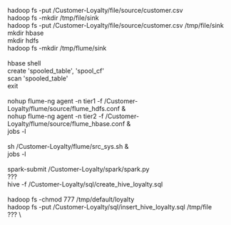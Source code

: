 hadoop fs -put /Customer-Loyalty/file/source/customer.csv \
hadoop fs -mkdir /tmp/file/sink \
hadoop fs -put /Customer-Loyalty/file/source/customer.csv /tmp/file/sink \
mkdir hbase \
mkdir hdfs \
hadoop fs -mkdir /tmp/flume/sink \
 \
hbase shell \
create 'spooled_table', 'spool_cf' \
scan 'spooled_table' \
exit \
 \
nohup flume-ng agent -n tier1 -f /Customer-Loyalty/flume/source/flume_hdfs.conf & \
nohup flume-ng agent -n tier2 -f /Customer-Loyalty/flume/source/flume_hbase.conf & \
jobs -l \
 \
sh /Customer-Loyalty/flume/src_sys.sh & \
jobs -l \
 \
spark-submit /Customer-Loyalty/spark/spark.py \
??? \
hive -f /Customer-Loyalty/sql/create_hive_loyalty.sql \
 \
hadoop fs -chmod 777 /tmp/default/loyalty \
hadoop fs -put /Customer-Loyalty/sql/insert_hive_loyalty.sql /tmp/file \
??? \


